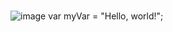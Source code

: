 # 
![image](https://github.com/user-attachments/assets/0e6775bb-601f-45c5-b3e7-7ca2bafb9e41)
var myVar = "Hello, world!";
